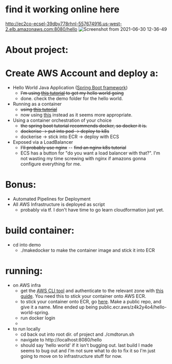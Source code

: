 # find it working online here
http://ec2co-ecsel-39dby778rhnl-557674916.us-west-2.elb.amazonaws.com:8080/hello
![Screenshot from 2021-06-30 12-36-49](https://user-images.githubusercontent.com/57028307/123893540-e6caa600-d99f-11eb-9d68-cd8f74cd78d2.png)


# About project:
# Create AWS Account and deploy a:
* Hello World Java Application ([Spring Boot framework](https://start.spring.io/)) 
	- ~~I'm using [this tutorial](https://www.youtube.com/watch?v=vtPkZShrvXQ) to get my hello world going~~
	- done. check the demo folder for the hello world.
* Running as a container
	- ~~using [this tutorial](https://spring.io/blog/2018/11/08/spring-boot-in-a-container)~~
	- now using [this](https://stackoverflow.com/questions/27767264/how-to-dockerize-maven-project-and-how-many-ways-to-accomplish-it) instead as it seems more appropriate.
* Using a container orchestration of your choice
	- ~~the spring boot tutorial recommends docker, so docker it is.~~
	- ~~dockerise -> put into pod -> deploy to k8s~~
	- dockerise -> stick into ECR -> deploy with ECS
* Exposed via a LoadBalancer
	- ~~I'll probably use nginx~~
	-- ~~find an nginx k8s tutorial~~
	- ECS has a button for "do you want a load balancer with that?". I'm not wasting my time screwing with nginx if amazons gonna configure everything for me.
# Bonus:
* Automated Pipelines for Deployment
* All AWS Infrastructure is deployed as script
	- probably via tf. I don't have time to go learn cloudformation just yet.



# build container:

* cd into demo
	- ./makedocker to make the container image and stick it into ECR
# running:

* on AWS infra
	- get the [AWS CLI tool](https://aws.amazon.com/cli/) and authenticate to the relevant zone with [this guide](https://docs.aws.amazon.com/cli/latest/userguide/cli-configure-quickstart.html#cli-configure-quickstart-creds). You need this to stick your container onto AWS ECR.
	- to stick your container onto ECR, go [here](https://us-west-2.console.aws.amazon.com/ecr/get-started?region=us-west-2). Make a public repo, and give it a name. Mine ended up being public.ecr.aws/z4k2y4o4/hello-world-spring.
	- run docker login 
	- 
* to run locally
	- cd back out into root dir. of project and ./cmdtorun.sh
	- navigate to http://localhost:8080/hello
	- should say 'hello world' if it isn't bugging out. last build I made seems to bug out and I'm not sure what to do to fix it so I'm just going to move on to infrastructure stuff for now.

